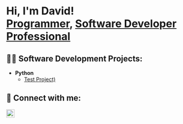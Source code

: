 <h1>Hi, I'm David! <br/><a href="https://github.com/journeystart1">Programmer</a>, <a href="https://www.linkedin.com/in/david-burke-b0891b27/">Software Developer Professional</a></h1>

<h2>👨‍💻 Software Development Projects:</h2>

- <b>Python</b>
  - [Test Project)](https://github.com/journeystart1)


<h2> 🤳 Connect with me:</h2>

[<img align="left" alt="DavidBurke | LinkedIn" width="22px" src="https://cdn.jsdelivr.net/npm/simple-icons@v3/icons/linkedin.svg" />][linkedin]

[linkedin]: https://www.linkedin.com/in/david-burke-b0891b27/

<!--
**journeystart1/journeystart1** is a ✨ _special_ ✨ repository because its `README.md` (this file) appears on your GitHub profile.

Here are some ideas to get you started:

- 🔭 I’m currently working on ...
- 🌱 I’m currently learning ...
- 👯 I’m looking to collaborate on ...
- 🤔 I’m looking for help with ...
- 💬 Ask me about ...
- 📫 How to reach me: ...
- 😄 Pronouns: ...
- ⚡ Fun fact: ...
-->
